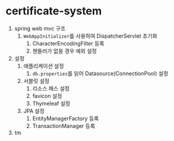 # certificate-system

1. spring web mvc 구조
    1. `WebAppInitializer`를 사용하여 DispatcherServlet 초기화
        1. CharacterEncodingFilter 등록
        2. 핸들러가 없을 경우 예외 설정
2. 설정
    1. 애플리케이션 설정
        1. `db.properties`를 읽어 Datasource(ConnectionPool) 설정
    2. 서블릿 설정
        1. 리소스 패스 설정
        2. favicon 설정
        3. Thymeleaf 설정
    3. JPA 설정
        1. EntityManagerFactory 등록
        2. TransactionManager 등록
3. tm